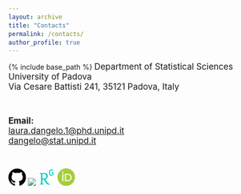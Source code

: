 ```yaml
---
layout: archive
title: "Contacts"
permalink: /contacts/
author_profile: true
---
```


{% include base_path %}
<font style="font-size:17px">
Department of Statistical Sciences <br/>
University of Padova<br/>
Via Cesare Battisti 241, 35121 Padova, Italy<br/>

<br>


<b>Email:</b> <br>
laura.dangelo.1@phd.unipd.it<br/>
dangelo@stat.unipd.it
</font>

<br/>

[<img src="../images/github.png" width="35">](https://github.com/laura-dangelo)
[<img src="../images/linkedin-icon-2.svg" width="35">](https://www.linkedin.com/in/laura-dangelo/)
[<img src="../images/researchgate.png" width="35">](https://www.researchgate.net/profile/Laura_Dangelo)
[<img src="../images/orcid.png" width="35">](https://orcid.org/0000-0001-5034-7414)
